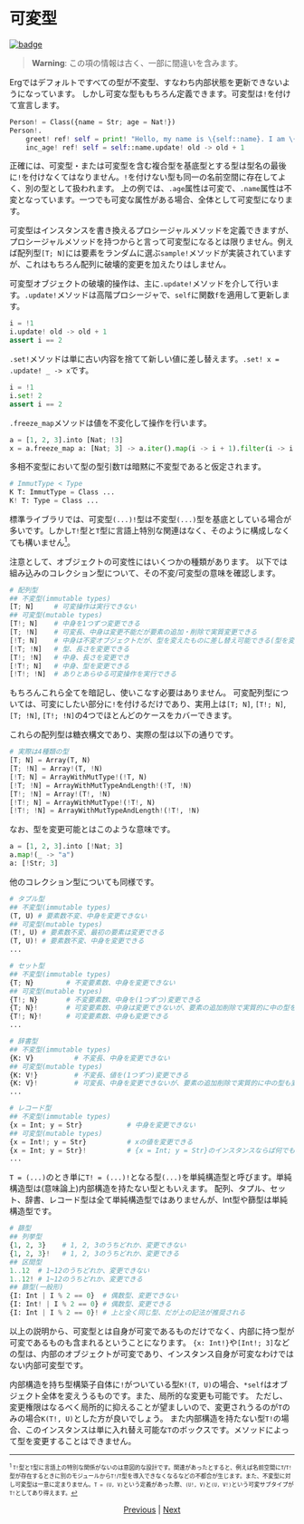 # 可変型

[![badge](https://img.shields.io/endpoint.svg?url=https%3A%2F%2Fgezf7g7pd5.execute-api.ap-northeast-1.amazonaws.com%2Fdefault%2Fsource_up_to_date%3Fowner%3Derg-lang%26repos%3Derg%26ref%3Dmain%26path%3Ddoc/EN/syntax/type/18_mut.md%26commit_hash%3D00682a94603fed2b531898200a79f2b4a64d5aae)](https://gezf7g7pd5.execute-api.ap-northeast-1.amazonaws.com/default/source_up_to_date?owner=erg-lang&repos=erg&ref=main&path=doc/EN/syntax/type/18_mut.md&commit_hash=00682a94603fed2b531898200a79f2b4a64d5aae)

> __Warning__: この項の情報は古く、一部に間違いを含みます。

Ergではデフォルトですべての型が不変型、すなわち内部状態を更新できないようになっています。
しかし可変な型ももちろん定義できます。可変型は`!`を付けて宣言します。

```python
Person! = Class({name = Str; age = Nat!})
Person!.
    greet! ref! self = print! "Hello, my name is \{self::name}. I am \{self::age}."
    inc_age! ref! self = self::name.update! old -> old + 1
```

正確には、可変型・または可変型を含む複合型を基底型とする型は型名の最後に`!`を付けなくてはなりません。`!`を付けない型も同一の名前空間に存在してよく、別の型として扱われます。
上の例では、`.age`属性は可変で、`.name`属性は不変となっています。一つでも可変な属性がある場合、全体として可変型になります。

可変型はインスタンスを書き換えるプロシージャルメソッドを定義できますが、プロシージャルメソッドを持つからと言って可変型になるとは限りません。例えば配列型`[T; N]`には要素をランダムに選ぶ`sample!`メソッドが実装されていますが、これはもちろん配列に破壊的変更を加えたりはしません。

可変型オブジェクトの破壊的操作は、主に`.update!`メソッドを介して行います。`.update!`メソッドは高階プロシージャで、`self`に関数`f`を適用して更新します。

```python
i = !1
i.update! old -> old + 1
assert i == 2
```

`.set!`メソッドは単に古い内容を捨てて新しい値に差し替えます。`.set! x = .update! _ -> x`です。

```python
i = !1
i.set! 2
assert i == 2
```

`.freeze_map`メソッドは値を不変化して操作を行います。

```python
a = [1, 2, 3].into [Nat; !3]
x = a.freeze_map a: [Nat; 3] -> a.iter().map(i -> i + 1).filter(i -> i % 2 == 0).collect(Array)
```

多相不変型において型の型引数`T`は暗黙に不変型であると仮定されます。

```python
# ImmutType < Type
K T: ImmutType = Class ...
K! T: Type = Class ...
```

標準ライブラリでは、可変型`(...)!`型は不変型`(...)`型を基底としている場合が多いです。しかし`T!`型と`T`型に言語上特別な関連はなく、そのように構成しなくても構いません[<sup id="f1">1</sup>](#1)。

注意として、オブジェクトの可変性にはいくつかの種類があります。
以下では組み込みのコレクション型について、その不変/可変型の意味を確認します。

```python
# 配列型
## 不変型(immutable types)
[T; N]     # 可変操作は実行できない
## 可変型(mutable types)
[T!; N]    # 中身を1つずつ変更できる
[T; !N]    # 可変長、中身は変更不能だが要素の追加・削除で実質変更できる
[!T; N]    # 中身は不変オブジェクトだが、型を変えたものに差し替え可能できる(型を変えないという操作で実質差し替えできる)
[!T; !N]   # 型、長さを変更できる
[T!; !N]   # 中身、長さを変更でき
[!T!; N]   # 中身、型を変更できる
[!T!; !N]  # ありとあらゆる可変操作を実行できる
```

もちろんこれら全てを暗記し、使いこなす必要はありません。
可変配列型については、可変にしたい部分に`!`を付けるだけであり、実用上は`[T; N]`, `[T!; N]`, `[T; !N]`, `[T!; !N]`の4つでほとんどのケースをカバーできます。

これらの配列型は糖衣構文であり、実際の型は以下の通りです。

```python
# 実際は4種類の型
[T; N] = Array(T, N)
[T; !N] = Array!(T, !N)
[!T; N] = ArrayWithMutType!(!T, N)
[!T; !N] = ArrayWithMutTypeAndLength!(!T, !N)
[T!; !N] = Array!(T!, !N)
[!T!; N] = ArrayWithMutType!(!T!, N)
[!T!; !N] = ArrayWithMutTypeAndLength!(!T!, !N)
```

なお、型を変更可能とはこのような意味です。

```python
a = [1, 2, 3].into [!Nat; 3]
a.map!(_ -> "a")
a: [!Str; 3]
```

他のコレクション型についても同様です。

```python
# タプル型
## 不変型(immutable types)
(T, U) # 要素数不変、中身を変更できない
## 可変型(mutable types)
(T!, U) # 要素数不変、最初の要素は変更できる
(T, U)! # 要素数不変、中身を変更できる
...
```

```python
# セット型
## 不変型(immutable types)
{T; N}        # 不変要素数、中身を変更できない
## 可変型(mutable types)
{T!; N}       # 不変要素数、中身を(1つずつ)変更できる
{T; N}!       # 可変要素数、中身は変更できないが、要素の追加削除で実質的に中の型を変更できる
{T!; N}!      # 可変要素数、中身も変更できる
...
```

```python
# 辞書型
## 不変型(immutable types)
{K: V}          # 不変長、中身を変更できない
## 可変型(mutable types)
{K: V!}         # 不変長、値を(1つずつ)変更できる
{K: V}!         # 可変長、中身を変更できないが、要素の追加削除で実質的に中の型も変更できる
...
```

```python
# レコード型
## 不変型(immutable types)
{x = Int; y = Str}           # 中身を変更できない
## 可変型(mutable types)
{x = Int!; y = Str}          # xの値を変更できる
{x = Int; y = Str}!          # {x = Int; y = Str}のインスタンスならば何でも差し替えられる
...
```

`T = (...)`のとき単に`T! = (...)!`となる型`(...)`を単純構造型と呼びます。単純構造型は(意味論上)内部構造を持たない型ともいえます。
配列、タプル、セット、辞書、レコード型は全て単純構造型ではありませんが、Int型や篩型は単純構造型です。

```python
# 篩型
## 列挙型
{1, 2, 3}    # 1, 2, 3のうちどれか、変更できない
{1, 2, 3}!   # 1, 2, 3のうちどれか、変更できる
## 区間型
1..12  # 1~12のうちどれか、変更できない
1..12! # 1~12のうちどれか、変更できる
## 篩型(一般形)
{I: Int | I % 2 == 0}  # 偶数型、変更できない
{I: Int! | I % 2 == 0} # 偶数型、変更できる
{I: Int | I % 2 == 0}! # 上と全く同じ型、だが上の記法が推奨される
```

以上の説明から、可変型とは自身が可変であるものだけでなく、内部に持つ型が可変であるものも含まれるということになります。
`{x: Int!}`や`[Int!; 3]`などの型は、内部のオブジェクトが可変であり、インスタンス自身が可変なわけではない内部可変型です。

内部構造を持ち型構築子自体に`!`がついている型`K!(T, U)`の場合、`*self`はオブジェクト全体を変えうるものです。また、局所的な変更も可能です。
ただし、変更権限はなるべく局所的に抑えることが望ましいので、変更されうるのが`T`のみの場合`K(T!, U)`とした方が良いでしょう。
また内部構造を持たない型`T!`の場合、このインスタンスは単に入れ替え可能な`T`のボックスです。メソッドによって型を変更することはできません。

---

<span id="1" style="font-size:x-small"><sup>1</sup> `T!`型と`T`型に言語上の特別な関係がないのは意図的な設計です。関連があったとすると、例えば名前空間に`T`/`T!`型が存在するときに別のモジュールから`T!`/`T`型を導入できなくなるなどの不都合が生じます。また、不変型に対し可変型は一意に定まりません。`T = (U, V)`という定義があった際、`(U!, V)`と`(U, V!)`という可変サブタイプが`T!`としてあり得えます。[↩](#f1)</span>

<p align='center'>
    <a href='./17_type_casting.md'>Previous</a> | <a href='./19_bound.md'>Next</a>
</p>
